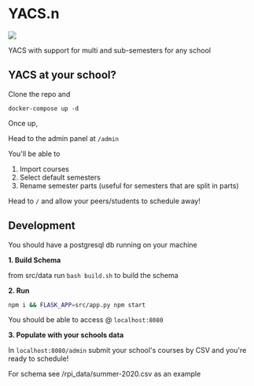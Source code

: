 # YACS.n

![](https://github.com/YACS-RCOS/yacs.n/workflows/CI/badge.svg)

YACS with support for multi and sub-semesters for any school


## YACS at your school?

Clone the repo and

`docker-compose up -d`

Once up,

Head to the admin panel at `/admin`

You'll be able to

1. Import courses
2. Select default semesters
3. Rename semester parts (useful for semesters that are split in parts)

Head to `/` and allow your peers/students to schedule away!

## Development

You should have a postgresql db running on your machine

**1. Build Schema**

from src/data
run `bash build.sh` to build the schema

**2. Run**

```bash
npm i && FLASK_APP=src/app.py npm start
```

You should be able to access @ `localhost:8080`

**3. Populate with your schools data**

In `localhost:8080/admin` submit your school's courses by CSV and you're ready to schedule!

For schema see /rpi_data/summer-2020.csv as an example
